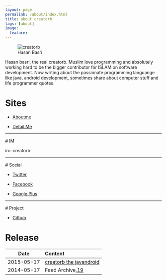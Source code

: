```yaml
---
layout: page
permalink: /about/index.html
title: about creatorb
tags: [about]
image:
  feature:
---
```

<figure>
  <img src="{{ site.url }}/images/hasanbasri-creatorb-pondokprogrammer-jasaprogrammer.png" alt="creatorb">
  <figcaption>Hasan Basri</figcaption>
</figure>

<div class="alert alert-success" role="alert">
    Hasan basri, the real creatorb. Muslim love programming and absolutely working hard to be the bigger contributor for ISLAM on software development. Now writing about the passionate programming languange like java, android development, sometimes share about computer stuff and life programmer quotes.
</div>

# Sites

* [Aboutme][1]

* [Detail Me][2]
<hr>
# IM

irc: creatorb

<hr>
# Social

* [Twitter][12]

* [Facebook][13]

* [Google Plus][14]
<hr>
# Project

* [Github][6]
# Release

|Date|Content|
|----|:---|
|2015-05-17|[creatorb the javandroid][18]|
|2014-05-17|Feed Archive,[19]|

[1]: http://about.me/creatorb "aboutme"

[2]: http://creatorb.github.io/about-creatorb "Detail Me"

[6]: https://github.com/creatorb "github"

[12]: https://twitter.com/creatorbe "twitter"

[13]: https://facebook.com/creatorbe "facebook"

[14]: https://plus.google.com/118116077271759320582 "Google Plus"

[18]: http://creatorb-pondokprogrammer.github.io

[19]: http://creatorb.pondokprogrammer.com
